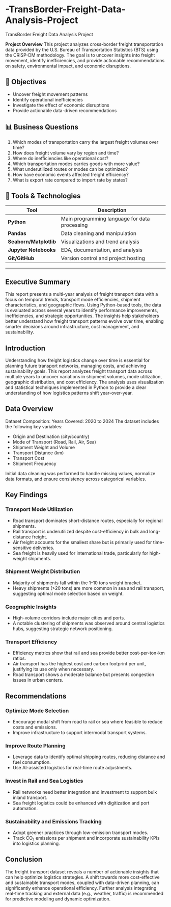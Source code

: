 # -TransBorder-Freight-Data-Analysis-Project
 TransBorder Freight Data Analysis Project

**Project Overview**
This project analyzes cross-border freight transportation data provided by the U.S. Bureau of Transportation Statistics (BTS) using the CRISP-DM methodology. The goal is to uncover insights into freight movement, identify inefficiencies, and provide actionable recommendations on safety, environmental impact, and economic disruptions.

## 📌 Objectives
- Uncover freight movement patterns
- Identify operational inefficiencies
- Investigate the effect of economic disruptions
- Provide actionable data-driven recommendations

## 📊 Business Questions
1. Which modes of transportation carry the largest freight volumes over time?
2. How does freight volume vary by region and time?
3. Where do inefficiencies like operational cost?
4. Which transportation modes carries goods with more value?
5. What underutilized routes or modes can be optimized?
6. How have economic events affected freight efficiency?
7. What is export rate compared to import rate by states?


## 🧰 Tools & Technologies
| Tool | Description |
|------|-------------|
| **Python** | Main programming language for data processing |
| **Pandas** | Data cleaning and manipulation |
| **Seaborn/Matplotlib** | Visualizations and trend analysis |
| **Jupyter Notebooks** | EDA, documentation, and analysis |
| **Git/GitHub** | Version control and project hosting |

---

## Executive Summary
This report presents a multi-year analysis of freight transport data with a focus on temporal trends, transport mode efficiencies, shipment characteristics, and geographic flows. Using Python-based tools, the data is evaluated across several years to identify performance improvements, inefficiencies, and strategic opportunities. The insights help stakeholders better understand how freight transport patterns evolve over time, enabling smarter decisions around infrastructure, cost management, and sustainability.

## Introduction
Understanding how freight logistics change over time is essential for planning future transport networks, managing costs, and achieving sustainability goals. This report analyzes freight transport data across multiple years to uncover variations in shipment volumes, mode utilization, geographic distribution, and cost efficiency. The analysis uses visualization and statistical techniques implemented in Python to provide a clear understanding of how logistics patterns shift year-over-year.

## Data Overview
Dataset Composition:
Years Covered: 2020 to 2024
The dataset includes the following key variables:

* Origin and Destination (city/country)
* Mode of Transport (Road, Rail, Air, Sea)
* Shipment Weight and Volume
* Transport Distance (km)
* Transport Cost
* Shipment Frequency

Initial data cleaning was performed to handle missing values, normalize data formats, and ensure consistency across categorical variables.



## Key Findings
### Transport Mode Utilization
* Road transport dominates short-distance routes, especially for regional shipments.
* Rail transport is underutilized despite cost-efficiency in bulk and long-distance freight.
* Air freight accounts for the smallest share but is primarily used for time-sensitive deliveries.
* Sea freight is heavily used for international trade, particularly for high-weight shipments.

### Shipment Weight Distribution
* Majority of shipments fall within the 1–10 tons weight bracket.
* Heavy shipments (>20 tons) are more common in sea and rail transport, suggesting optimal mode selection based on weight.

### Geographic Insights
* High-volume corridors include major cities and ports.
* A notable clustering of shipments was observed around central logistics hubs, suggesting strategic network positioning.

### Transport Efficiency
* Efficiency metrics show that rail and sea provide better cost-per-ton-km ratios.
* Air transport has the highest cost and carbon footprint per unit, justifying its use only when necessary.
* Road transport shows a moderate balance but presents congestion issues in urban centers.

## Recommendations
### Optimize Mode Selection
* Encourage modal shift from road to rail or sea where feasible to reduce costs and emissions.
* Improve infrastructure to support intermodal transport systems.

### Improve Route Planning
* Leverage data to identify optimal shipping routes, reducing distance and fuel consumption.
* Use AI-assisted logistics for real-time route adjustments.

### Invest in Rail and Sea Logistics
* Rail networks need better integration and investment to support bulk inland transport.
* Sea freight logistics could be enhanced with digitization and port automation.

### Sustainability and Emissions Tracking
* Adopt greener practices through low-emission transport modes.
* Track CO₂ emissions per shipment and incorporate sustainability KPIs into logistics planning.

## Conclusion
The freight transport dataset reveals a number of actionable insights that can help optimize logistics strategies. A shift towards more cost-effective and sustainable transport modes, coupled with data-driven planning, can significantly enhance operational efficiency. Further analysis integrating real-time tracking and external data (e.g., weather, traffic) is recommended for predictive modeling and dynamic optimization.
